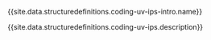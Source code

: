 {{site.data.structuredefinitions.coding-uv-ips-intro.name}}

{{site.data.structuredefinitions.coding-uv-ips.description}}


